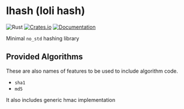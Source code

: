 # lhash (loli hash)

![Rust](https://github.com/DoumanAsh/lotp/workflows/Rust/badge.svg?branch=master)
[![Crates.io](https://img.shields.io/crates/v/lhash.svg)](https://crates.io/crates/lhash)
[![Documentation](https://docs.rs/lhash/badge.svg)](https://docs.rs/crate/lhash/)

Minimal `no_std` hashing library

## Provided Algorithms

These are also names of features to be used to include algorithm code.

- `sha1`
- `md5`

It also includes generic hmac implementation
